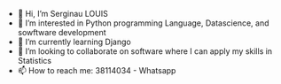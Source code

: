 - 👋 Hi, I’m Serginau LOUIS
- 👀 I’m interested in Python programming Language, Datascience, and sowftware development
- 🌱 I’m currently learning Django
- 💞️ I’m looking to collaborate on software where I can apply my skills in Statistics
- 📫 How to reach me: 38114034 - Whatsapp

<!---
Serj-crypto/Serj-crypto is a ✨ special ✨ repository because its `README.md` (this file) appears on your GitHub profile.
You can click the Preview link to take a look at your changes.
--->
